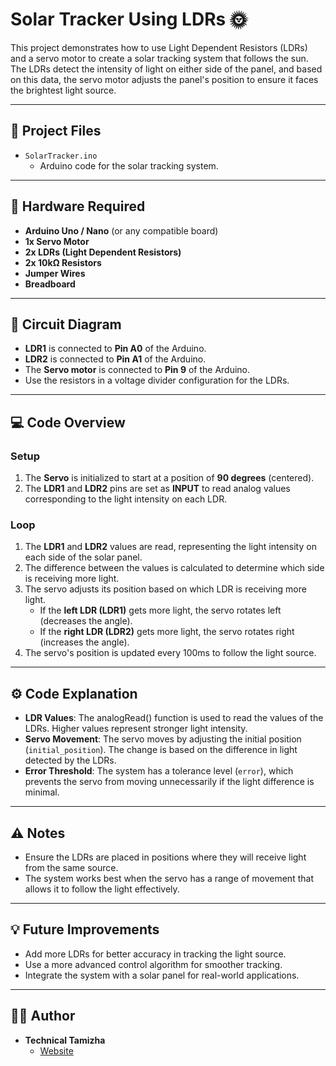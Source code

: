 

# **Solar Tracker Using LDRs** 🌞

This project demonstrates how to use Light Dependent Resistors (LDRs) and a servo motor to create a solar tracking system that follows the sun. The LDRs detect the intensity of light on either side of the panel, and based on this data, the servo motor adjusts the panel's position to ensure it faces the brightest light source.

---

## **📂 Project Files**

- `SolarTracker.ino`  
  - Arduino code for the solar tracking system.

---

## **🔧 Hardware Required**

- **Arduino Uno / Nano** (or any compatible board)
- **1x Servo Motor**
- **2x LDRs (Light Dependent Resistors)**
- **2x 10kΩ Resistors**
- **Jumper Wires**
- **Breadboard**

---

## **🔨 Circuit Diagram**

- **LDR1** is connected to **Pin A0** of the Arduino.
- **LDR2** is connected to **Pin A1** of the Arduino.
- The **Servo motor** is connected to **Pin 9** of the Arduino.
- Use the resistors in a voltage divider configuration for the LDRs.

---

## **💻 Code Overview**

### **Setup**

1. The **Servo** is initialized to start at a position of **90 degrees** (centered).
2. The **LDR1** and **LDR2** pins are set as **INPUT** to read analog values corresponding to the light intensity on each LDR.

### **Loop**

1. The **LDR1** and **LDR2** values are read, representing the light intensity on each side of the solar panel.
2. The difference between the values is calculated to determine which side is receiving more light.
3. The servo adjusts its position based on which LDR is receiving more light. 
    - If the **left LDR (LDR1)** gets more light, the servo rotates left (decreases the angle).
    - If the **right LDR (LDR2)** gets more light, the servo rotates right (increases the angle).
4. The servo's position is updated every 100ms to follow the light source.

---

## **⚙️ Code Explanation**

- **LDR Values**: The analogRead() function is used to read the values of the LDRs. Higher values represent stronger light intensity.
- **Servo Movement**: The servo moves by adjusting the initial position (`initial_position`). The change is based on the difference in light detected by the LDRs.
- **Error Threshold**: The system has a tolerance level (`error`), which prevents the servo from moving unnecessarily if the light difference is minimal.

---

## **⚠️ Notes**

- Ensure the LDRs are placed in positions where they will receive light from the same source.
- The system works best when the servo has a range of movement that allows it to follow the light effectively.

---

## **💡 Future Improvements**

- Add more LDRs for better accuracy in tracking the light source.
- Use a more advanced control algorithm for smoother tracking.
- Integrate the system with a solar panel for real-world applications.

---

## **👨‍💻 Author**

- **Technical Tamizha**  
  - [Website](https://www.procreativehub.com)

